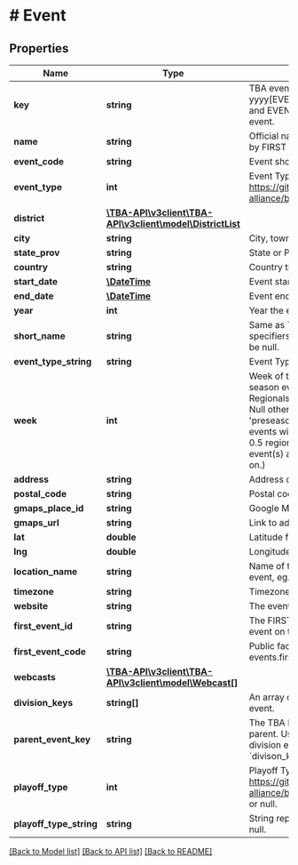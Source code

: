 # # Event

## Properties

Name | Type | Description | Notes
------------ | ------------- | ------------- | -------------
**key** | **string** | TBA event key with the format yyyy[EVENT_CODE], where yyyy is the year, and EVENT_CODE is the event code of the event. | 
**name** | **string** | Official name of event on record either provided by FIRST or organizers of offseason event. | 
**event_code** | **string** | Event short code, as provided by FIRST. | 
**event_type** | **int** | Event Type, as defined here: https://github.com/the-blue-alliance/the-blue-alliance/blob/master/consts/event_type.py#L2 | 
**district** | [**\TBA-API\v3client\TBA-API\v3client\model\DistrictList**](DistrictList.md) |  | [optional] 
**city** | **string** | City, town, village, etc. the event is located in. | [optional] 
**state_prov** | **string** | State or Province the event is located in. | [optional] 
**country** | **string** | Country the event is located in. | [optional] 
**start_date** | [**\DateTime**](\DateTime.md) | Event start date in &#x60;yyyy-mm-dd&#x60; format. | 
**end_date** | [**\DateTime**](\DateTime.md) | Event end date in &#x60;yyyy-mm-dd&#x60; format. | 
**year** | **int** | Year the event data is for. | 
**short_name** | **string** | Same as &#x60;name&#x60; but doesn&#39;t include event specifiers, such as &#39;Regional&#39; or &#39;District&#39;. May be null. | [optional] 
**event_type_string** | **string** | Event Type, eg Regional, District, or Offseason. | 
**week** | **int** | Week of the event relative to the first official season event, zero-indexed. Only valid for Regionals, Districts, and District Championships. Null otherwise. (Eg. A season with a week 0 &#39;preseason&#39; event does not count, and week 1 events will show 0 here. Seasons with a week 0.5 regional event will show week 0 for those event(s) and week 1 for week 1 events and so on.) | [optional] 
**address** | **string** | Address of the event&#39;s venue, if available. | [optional] 
**postal_code** | **string** | Postal code from the event address. | [optional] 
**gmaps_place_id** | **string** | Google Maps Place ID for the event address. | [optional] 
**gmaps_url** | **string** | Link to address location on Google Maps. | [optional] 
**lat** | **double** | Latitude for the event address. | [optional] 
**lng** | **double** | Longitude for the event address. | [optional] 
**location_name** | **string** | Name of the location at the address for the event, eg. Blue Alliance High School. | [optional] 
**timezone** | **string** | Timezone name. | [optional] 
**website** | **string** | The event&#39;s website, if any. | [optional] 
**first_event_id** | **string** | The FIRST internal Event ID, used to link to the event on the FRC webpage. | [optional] 
**first_event_code** | **string** | Public facing event code used by FIRST (on frc-events.firstinspires.org, for example) | [optional] 
**webcasts** | [**\TBA-API\v3client\TBA-API\v3client\model\Webcast[]**](Webcast.md) |  | [optional] 
**division_keys** | **string[]** | An array of event keys for the divisions at this event. | [optional] 
**parent_event_key** | **string** | The TBA Event key that represents the event&#39;s parent. Used to link back to the event from a division event. It is also the inverse relation of &#x60;divison_keys&#x60;. | [optional] 
**playoff_type** | **int** | Playoff Type, as defined here: https://github.com/the-blue-alliance/the-blue-alliance/blob/master/consts/playoff_type.py#L4, or null. | [optional] 
**playoff_type_string** | **string** | String representation of the &#x60;playoff_type&#x60;, or null. | [optional] 

[[Back to Model list]](../../README.md#documentation-for-models) [[Back to API list]](../../README.md#documentation-for-api-endpoints) [[Back to README]](../../README.md)


